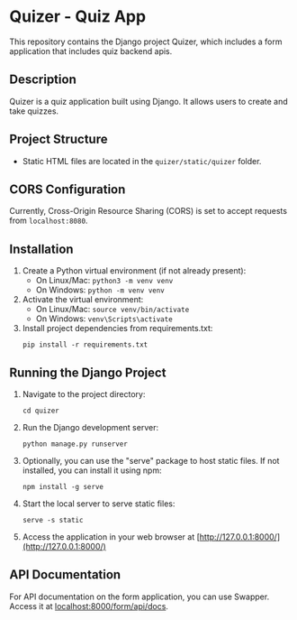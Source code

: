# Quizer - Quiz App

This repository contains the Django project Quizer, which includes a form application that includes quiz backend apis.

## Description
Quizer is a quiz application built using Django. It allows users to create and take quizzes.

## Project Structure
- Static HTML files are located in the `quizer/static/quizer` folder.

## CORS Configuration
Currently, Cross-Origin Resource Sharing (CORS) is set to accept requests from `localhost:8080`.

## Installation
1. Create a Python virtual environment (if not already present):
    - On Linux/Mac: `python3 -m venv venv`
    - On Windows: `python -m venv venv`
2. Activate the virtual environment:
    - On Linux/Mac: `source venv/bin/activate`
    - On Windows: `venv\Scripts\activate`
3. Install project dependencies from requirements.txt:
    ```
    pip install -r requirements.txt
    ```

## Running the Django Project
1. Navigate to the project directory:
    ```
    cd quizer
    ```
2. Run the Django development server:
    ```
    python manage.py runserver
    ```
3. Optionally, you can use the "serve" package to host static files. If not installed, you can install it using npm:
    ```
    npm install -g serve
    ```
4. Start the local server to serve static files:
    ```
    serve -s static
    ```
5. Access the application in your web browser at [http://127.0.0.1:8000/](http://127.0.0.1:8000/)

## API Documentation
For API documentation on the form application, you can use Swapper. Access it at [localhost:8000/form/api/docs](http://localhost:8000/form/api/docs).
